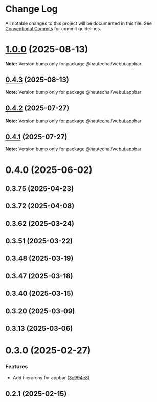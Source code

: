 # Change Log

All notable changes to this project will be documented in this file.
See [Conventional Commits](https://conventionalcommits.org) for commit guidelines.

# [1.0.0](https://github.com/HautechAI/webui/compare/@hautechai/webui.appbar@0.4.3...@hautechai/webui.appbar@1.0.0) (2025-08-13)

**Note:** Version bump only for package @hautechai/webui.appbar

## [0.4.3](https://github.com/HautechAI/webui/compare/@hautechai/webui.appbar@0.4.2...@hautechai/webui.appbar@0.4.3) (2025-08-13)

**Note:** Version bump only for package @hautechai/webui.appbar

## [0.4.2](https://github.com/HautechAI/webui/compare/@hautechai/webui.appbar@0.4.1...@hautechai/webui.appbar@0.4.2) (2025-07-27)

**Note:** Version bump only for package @hautechai/webui.appbar

## [0.4.1](https://github.com/HautechAI/webui/compare/@hautechai/webui.appbar@0.4.0...@hautechai/webui.appbar@0.4.1) (2025-07-27)

**Note:** Version bump only for package @hautechai/webui.appbar

# 0.4.0 (2025-06-02)

## 0.3.75 (2025-04-23)

## 0.3.72 (2025-04-08)

## 0.3.62 (2025-03-24)

## 0.3.51 (2025-03-22)

## 0.3.48 (2025-03-19)

## 0.3.47 (2025-03-18)

## 0.3.40 (2025-03-15)

## 0.3.20 (2025-03-09)

## 0.3.13 (2025-03-06)

# 0.3.0 (2025-02-27)

### Features

- Add hierarchy for appbar ([3c994e8](https://github.com/HautechAI/webui/commit/3c994e8944e99626738493e2900d0f3e4b2f1a48))

## 0.2.1 (2025-02-15)
